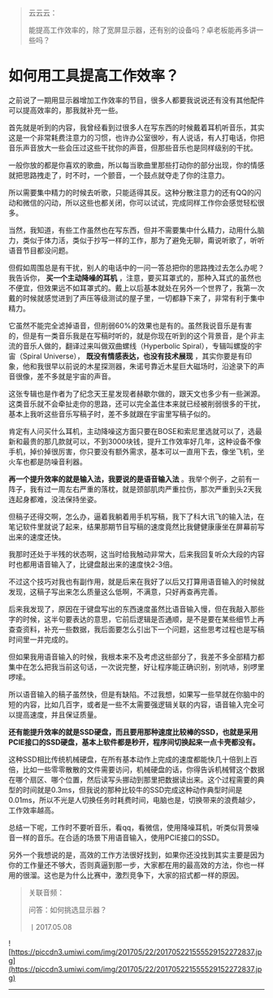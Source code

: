 > 云云云：
> 
> 能提高工作效率的，除了宽屏显示器，还有别的设备吗？卓老板能再多讲一些吗？

# 如何用工具提高工作效率？

之前说了一期用显示器增加工作效率的节目，很多人都要我说说还有没有其他配件可以提高效率的，那我就补充一些。

首先就是听到的内容，我曾经看到过很多人在写东西的时候戴着耳机听音乐，其实这是一个非常耗费注意力的习惯，也许办公室很吵，有人说话，有人打电话，你把音乐声音放大一些会压过这些干扰你的声音，但那些音乐也是同样级别的干扰。

一般你放的都是你喜欢的歌曲，所以每当歌曲里那些打动你的部分出现，你的情感就把思路拽走了，时不时，一个颤音，一个鼓点就夺走了你的注意力。

所以需要集中精力的时候去听歌，只能适得其反。这种分散注意力的还有QQ的闪动和微信的闪动，所以这些也都关闭，你可以试试，完成同样工作你会感觉轻松很多。

当然，我知道，有些工作虽然也在写东西，但并不需要集中什么精力，动用什么脑力，类似于体力活，类似于抄写一样的工作，那为了避免无聊，甭说听歌了，听听语音节目都没问题。

但假如周围总是有干扰，别人的电话中的一问一答总把你的思路拽过去怎么办呢？我告诉你， **买一个主动降噪的耳机** ，注意，要买耳罩式的，那种入耳式的虽然也不便宜，但效果远不如耳罩式的。戴上以后基本就处在另外一个世界了，我第一次戴的时候就感觉进到了声压等级测试的屋子里，一切都静下来了，非常有利于集中精力。

它虽然不能完全滤掉语音，但削弱60%的效果也是有的。虽然我说音乐是有害的，但是有一类音乐我是在写稿时听的，就是你现在听到的这个背景音，是个非主流的音乐人做的，翻译过来叫做双曲螺线（Hyperbolic Spiral），专辑叫螺旋的宇宙（Spiral Universe）， **既没有情感表达，也没有技术展现** ，其实你要是有印象，他和我很早以前说的木星探测器，朱诺号靠近木星巨大磁场时，沿途录下的声音很像，差不多就是宇宙的声音。

这张专辑也是作者为了纪念天王星发现者赫歇尔做的，跟天文也多少有一些渊源。这类音乐就不会牵扯走你的思路，还可以完全盖住本来就已经被削弱很多的干扰，基本上我听这些音乐写稿子时，差不多就跟在宇宙里写稿子似的。

肯定有人问买什么耳机，主动降噪这方面只要在BOSE和索尼里选就可以了，选最新和最贵的那几款就可以，不到3000块钱，提升工作效率好几年，这种设备不像手机，掉价掉很厉害，你只要没有额外需求，基本可以一直用下去，像坐飞机，坐火车也都是防噪音利器。

 **再一个提升效率的就是输入法，我要说的是语音输入法** 。我举个例子，之前有一阵子，我有过一周左右严重的落枕，就是颈部肌肉严重拉伤，那次严重到头2天我连起身都难，没法保持坐姿。

但稿子还得交啊，怎么办，逼着我躺着用手机写稿，我下了科大讯飞的输入法，在笔记软件里就说了起来，结果那期节目写稿的速度竟然比我健健康康坐在屏幕前写出来的速度还快。

我那时还处于半残的状态啊，这当时给我触动非常大，后来我回复听众大段的内容时也都用语音输入了，比键盘敲出来的速度快2-3倍。

不过这个技巧对我也有副作用，就是后来在我好了以后又打算用语音输入的时候就发现，这稿子写出来怎么质量这么低啊，不满意，只好再查再完善。

后来我发现了，原因在于键盘写出的东西速度虽然比语音输入慢，但在我敲入那些字的时候，这半句要表达的意思，它前后逻辑是否通顺，是不是要在某些细节上再查查资料，补充一些数据，我后面要怎么引出下一个问题，这些思考过程也是写稿时间里一并完成的。

但如果我用语音输入的时候，我根本来不及考虑这些部分了，我差不多全部精力都集中在怎么把我当前这句话，一次说完整，好让程序能正确识别，别吭哧，别啰里啰嗦。

所以语音输入的稿子虽然快，但是有缺陷。不过我想，如果写一些早就在你脑中的短的内容，比如几百字，或者是一些不太需要强逻辑关联的内容，语音输入完全可以提高速度，并且保证质量。

 **还有能提升效率的就是SSD硬盘，而且要用那种速度比较棒的SSD，也就是采用PCIE接口的SSD硬盘，基本上软件都是秒开，程序间切换起来一点卡壳都没有。**

这种SSD相比传统机械硬盘，在所有基本动作上完成的速度都能快几十倍到上百倍，比如一些零零散散的文件需要访问，机械硬盘的话，你得告诉机械臂这个数据在哪个扇区、哪个位置，然后读写头挪动到那里把数据读出来。这个过程需要的典型的时间就是0.3ms，但我说的那种比较牛的SSD完成这种动作典型时间是0.01ms，所以不光是人切换任务时耗费时间，电脑也是，切换带来的浪费越少，工作效率越高。

总结一下呢，工作时不要听音乐，看qq，看微信，使用降噪耳机，听类似背景噪音一样的音乐。在合适的场景下用语音输入，使用PCIE接口的SSD。

另外一个我想说的是，高效的工作方法很好找到，如果你还没找到其实主要是因为你的工作量还不够大，否则真逼到那一步，大家都在用的最高效的方法，你也一样用的很溜。这也是为什么比赛中，激烈竞争下，大家的招式都一样的原因。

> 关联音频：
> 
> 问答：如何挑选显示器？
> 
> 丨2017.05.08

![https://piccdn3.umiwi.com/img/201705/22/201705221555529152272837.jpg](https://piccdn3.umiwi.com/img/201705/22/201705221555529152272837.jpg)

---

